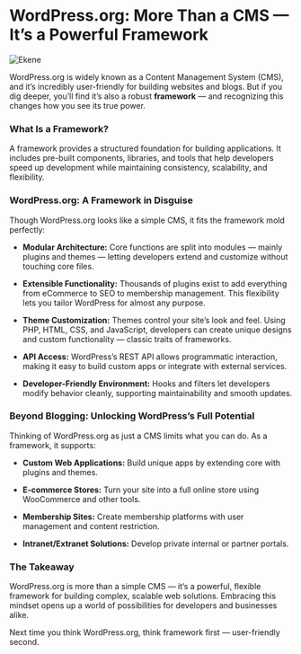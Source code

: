 # WordPress.org: More Than a CMS — It’s a Powerful Framework

![Ekene](https://agunechembaekene.wordpress.com/wp-content/uploads/2023/03/8ateee3magfzsaaaaasuvork5cyii.png)

WordPress.org is widely known as a Content Management System (CMS), and it’s incredibly user-friendly for building websites and blogs. But if you dig deeper, you’ll find it’s also a robust **framework** — and recognizing this changes how you see its true power.

### What Is a Framework?

A framework provides a structured foundation for building applications. It includes pre-built components, libraries, and tools that help developers speed up development while maintaining consistency, scalability, and flexibility.

### WordPress.org: A Framework in Disguise

Though WordPress.org looks like a simple CMS, it fits the framework mold perfectly:

* **Modular Architecture:** Core functions are split into modules — mainly plugins and themes — letting developers extend and customize without touching core files.

* **Extensible Functionality:** Thousands of plugins exist to add everything from eCommerce to SEO to membership management. This flexibility lets you tailor WordPress for almost any purpose.

* **Theme Customization:** Themes control your site’s look and feel. Using PHP, HTML, CSS, and JavaScript, developers can create unique designs and custom functionality — classic traits of frameworks.

* **API Access:** WordPress’s REST API allows programmatic interaction, making it easy to build custom apps or integrate with external services.

* **Developer-Friendly Environment:** Hooks and filters let developers modify behavior cleanly, supporting maintainability and smooth updates.

### Beyond Blogging: Unlocking WordPress’s Full Potential

Thinking of WordPress.org as just a CMS limits what you can do. As a framework, it supports:

* **Custom Web Applications:** Build unique apps by extending core with plugins and themes.

* **E-commerce Stores:** Turn your site into a full online store using WooCommerce and other tools.

* **Membership Sites:** Create membership platforms with user management and content restriction.

* **Intranet/Extranet Solutions:** Develop private internal or partner portals.

### The Takeaway

WordPress.org is more than a simple CMS — it’s a powerful, flexible framework for building complex, scalable web solutions. Embracing this mindset opens up a world of possibilities for developers and businesses alike.

Next time you think WordPress.org, think framework first — user-friendly second.
